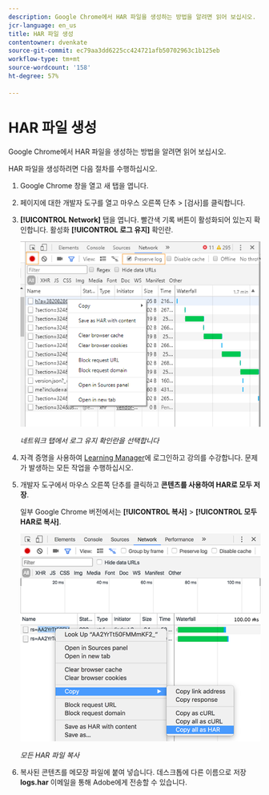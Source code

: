 ```yaml
---
description: Google Chrome에서 HAR 파일을 생성하는 방법을 알려면 읽어 보십시오.
jcr-language: en_us
title: HAR 파일 생성
contentowner: dvenkate
source-git-commit: ec79aa3dd6225cc424721afb50702963c1b125eb
workflow-type: tm+mt
source-wordcount: '158'
ht-degree: 57%

---
```




# HAR 파일 생성

Google Chrome에서 HAR 파일을 생성하는 방법을 알려면 읽어 보십시오.

HAR 파일을 생성하려면 다음 절차를 수행하십시오.

1. Google Chrome 창을 열고 새 탭을 엽니다.
1. 페이지에 대한 개발자 도구를 열고 마우스 오른쪽 단추 > [검사]를 클릭합니다.
1. **[!UICONTROL Network]** 탭을 엽니다. 빨간색 기록 버튼이 활성화되어 있는지 확인합니다. 활성화 **[!UICONTROL 로그 유지]** 확인란.

   ![](assets/preserve-log-checkbox.png)

   *네트워크 탭에서 로그 유지 확인란을 선택합니다*

1. 자격 증명을 사용하여 [Learning Manager](https://learningmanager.adobe.com/acapindex.html)에 로그인하고 강의를 수강합니다. 문제가 발생하는 모든 작업을 수행하십시오.
1. 개발자 도구에서 마우스 오른쪽 단추를 클릭하고 **콘텐츠를 사용하여 HAR로 모두 저장**.

   일부 Google Chrome 버전에서는 **[!UICONTROL 복사]** > **[!UICONTROL 모두 HAR로 복사]**.

   ![](assets/copy-hra.png)

   *모든 HAR 파일 복사*

1. 복사된 콘텐츠를 메모장 파일에 붙여 넣습니다. 데스크톱에 다른 이름으로 저장 **logs.har** 이메일을 통해 Adobe에게 전송할 수 있습니다.
